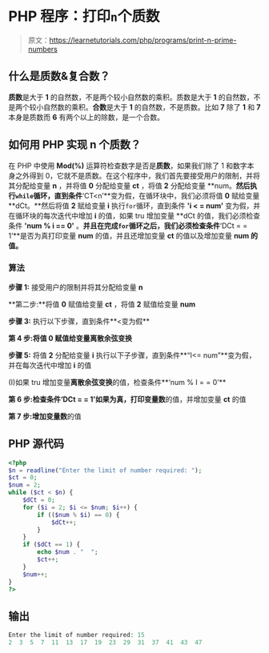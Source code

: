 # PHP 程序：打印`n`个质数

> 原文：<https://learnetutorials.com/php/programs/print-n-prime-numbers>

## 什么是质数&复合数？

**质数**是大于 **1** 的自然数，不是两个较小自然数的乘积。质数是大于 **1** 的自然数，不是两个较小自然数的乘积。**合数**是大于 **1** 的自然数，不是质数。比如 **7** 除了 **1** 和 **7** 本身是质数而 **6** 有两个以上的除数，是一个合数。

## 如何用 PHP 实现 n 个质数？

在 PHP 中使用 **Mod(%)** 运算符检查数字是否是**质数**，如果我们除了 1 和数字本身之外得到 0，它就不是质数。在这个程序中，我们首先要接受用户的限制，并将其分配给变量 **n** ，并将值 **0** 分配给变量 **ct** ，将值 **2** 分配给变量 **num。**然后执行`while`循环，直到条件**‘CT<n’**变为假，在循环块中，我们必须将值 **0** 赋给变量 **dCt。**然后将值 **2** 赋给变量 **i** 执行`for`循环，直到条件 **'i < = num'** 变为假，并在循环块的每次迭代中增加 **i** 的值，如果 tru 增加变量 **dCt 的值，我们必须检查条件 **'num % i == 0'** 。**并且在完成`for`循环之后，我们必须检查条件**‘DCt = = 1’**是否为真打印变量 **num** 的值，并且还增加变量 **ct** 的值以及增加变量 **num 的值。**

### 算法

**步骤 1:** 接受用户的限制并将其分配给变量 **n**

**第二步:**将值 **0** 赋值给变量 **ct** ，将值 **2** 赋值给变量 **num**

**步骤 3:** 执行以下步骤，直到条件**<变为假**

**第 4 步:**将值 **0** 赋值给变量**离散余弦变换**

**步骤 5:** 将值 **2** 分配给变量 **i** 执行以下子步骤，直到条件**“I<= num”**变为假，并在每次迭代中增加 **i** 的值

(I)如果 tru 增加变量**离散余弦变换**的值，检查条件**‘num % I = = 0’**

**第 6 步:**检查条件**‘DCt = = 1’**如果为真，打印变量**数**的值，并增加变量 **ct** 的值

**第 7 步:**增加变量**数**的值

## PHP 源代码

```php
<?php
$n = readline("Enter the limit of number required: ");
$ct = 0;
$num = 2;
while ($ct < $n) {
    $dCt = 0;
    for ($i = 2; $i <= $num; $i++) {
        if (($num % $i) == 0) {
            $dCt++;
        }
    }
    if ($dCt == 1) {
        echo $num . "  ";
        $ct++;
    }
    $num++;
}
?>

```

## 输出

```php
Enter the limit of number required: 15
2  3  5  7  11  13  17  19  23  29  31  37  41  43  47
```